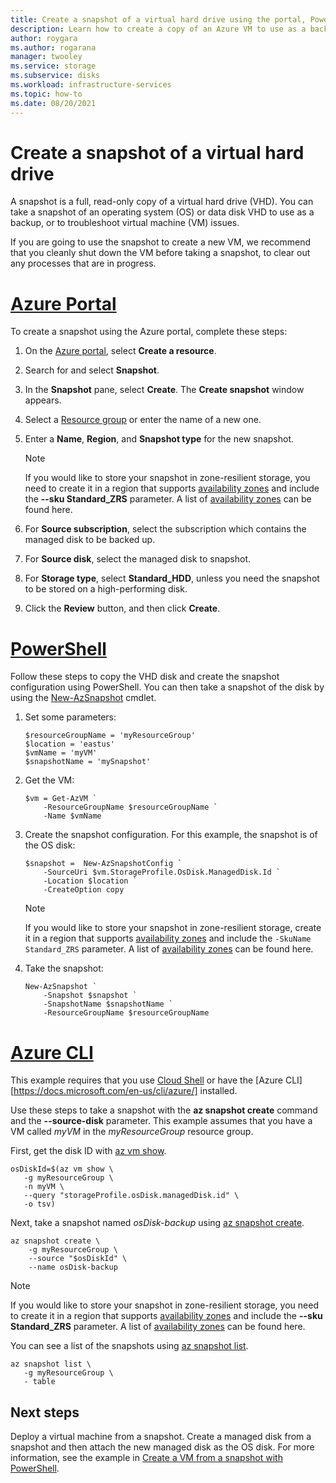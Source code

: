 ```yaml
---
title: Create a snapshot of a virtual hard drive using the portal, PowerShell, or Azure CLI
description: Learn how to create a copy of an Azure VM to use as a back up or for troubleshooting issues using the portal, PowerShell, or CLI.
author: roygara
ms.author: rogarana
manager: twooley
ms.service: storage
ms.subservice: disks
ms.workload: infrastructure-services
ms.topic: how-to
ms.date: 08/20/2021
---
```

# Create a snapshot of a virtual hard drive

A snapshot is a full, read-only copy of a virtual hard drive (VHD). You can take a snapshot of an operating system (OS) or data disk VHD to use as a backup, or to troubleshoot virtual machine (VM) issues.

If you are going to use the snapshot to create a new VM, we recommend that you cleanly shut down the VM before taking a snapshot, to clear out any processes that are in progress.

# [Azure Portal](#tab/portal)

To create a snapshot using the Azure portal, complete these steps:

1. On the [Azure portal](https://portal.azure.com), select **Create a resource**.
1. Search for and select **Snapshot**.
1. In the **Snapshot** pane, select **Create**. The **Create snapshot** window appears.
1. Select a [Resource group](../../azure-resource-manager/management/overview.md#resource-groups) or enter the name of a new one.
1. Enter a **Name**, **Region**, and **Snapshot type** for the new snapshot.

    > [!NOTE]
    > If you would like to store your snapshot in zone-resilient storage, you need to create it in a region that supports [availability zones](../../availability-zones/az-overview.md) and include the **--sku Standard_ZRS** parameter.  A list of [availability zones](https://docs.microsoft.com/en-us/azure/availability-zones/az-region#azure-regions-with-availability-zones) can be found here.

1. For **Source subscription**, select the subscription which contains the managed disk to be backed up.
1. For **Source disk**, select the managed disk to snapshot.
1. For **Storage type**, select **Standard_HDD**, unless you need the snapshot to be stored on a high-performing disk.
1. Click the **Review** button, and then click **Create**.

# [PowerShell](#tab/powershell)

Follow these steps to copy the VHD disk and create the snapshot configuration using PowerShell. You can then take a snapshot of the disk by using the [New-AzSnapshot](/powershell/module/az.compute/new-azsnapshot) cmdlet.

1. Set some parameters:

   ```azurepowershell-interactive
   $resourceGroupName = 'myResourceGroup' 
   $location = 'eastus' 
   $vmName = 'myVM'
   $snapshotName = 'mySnapshot'  
   ```

1. Get the VM:

   ```azurepowershell-interactive
   $vm = Get-AzVM `
       -ResourceGroupName $resourceGroupName `
       -Name $vmName
   ```

1. Create the snapshot configuration. For this example, the snapshot is of the OS disk:

   ```azurepowershell-interactive
   $snapshot =  New-AzSnapshotConfig `
       -SourceUri $vm.StorageProfile.OsDisk.ManagedDisk.Id `
       -Location $location `
       -CreateOption copy
   ```
   
   > [!NOTE]
   > If you would like to store your snapshot in zone-resilient storage, create it in a region that supports [availability zones](../../availability-zones/az-overview.md) and include the `-SkuName Standard_ZRS` parameter. A list of [availability zones](https://docs.microsoft.com/en-us/azure/availability-zones/az-region#azure-regions-with-availability-zones) can be found here.

1. Take the snapshot:

   ```azurepowershell-interactive
   New-AzSnapshot `
       -Snapshot $snapshot `
       -SnapshotName $snapshotName `
       -ResourceGroupName $resourceGroupName 
   ```

# [Azure CLI](#tab/cli)

This example requires that you use [Cloud Shell](https://shell.azure.com/bash) or have the [Azure CLI][https://docs.microsoft.com/en-us/cli/azure/] installed.

Use these steps to take a snapshot with the **az snapshot create** command and the **--source-disk** parameter. This example assumes that you have a VM called *myVM* in the *myResourceGroup* resource group.

First, get the disk ID with [az vm show](/cli/azure/vm#az_vm_show).

```azurecli-interactive
osDiskId=$(az vm show \
   -g myResourceGroup \
   -n myVM \
   --query "storageProfile.osDisk.managedDisk.id" \
   -o tsv)
```

Next, take a snapshot named *osDisk-backup* using [az snapshot create](/cli/azure/snapshot#az_snapshot_create).

```azurecli-interactive
az snapshot create \
    -g myResourceGroup \
	--source "$osDiskId" \
	--name osDisk-backup
```

> [!NOTE]
> If you would like to store your snapshot in zone-resilient storage, you need to create it in a region that supports [availability zones](../../availability-zones/az-overview.md) and include the **--sku Standard_ZRS** parameter.  A list of [availability zones](https://docs.microsoft.com/en-us/azure/availability-zones/az-region#azure-regions-with-availability-zones) can be found here.

You can see a list of the snapshots using [az snapshot list](/cli/azure/snapshot#az_snapshot_list).

```azurecli-interactive
az snapshot list \
   -g myResourceGroup \
   - table
```

## Next steps

Deploy a virtual machine from a snapshot. Create a managed disk from a snapshot and then attach the new managed disk as the OS disk. For more information, see the example in [Create a VM from a snapshot with PowerShell](/previous-versions/azure/virtual-machines/scripts/virtual-machines-windows-powershell-sample-create-vm-from-snapshot).
